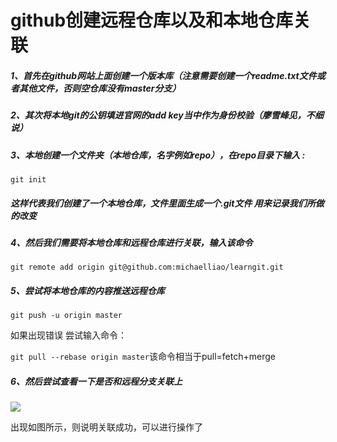 # github创建远程仓库以及和本地仓库关联

##### 1、首先在github网站上面创建一个版本库（注意需要创建一个readme.txt文件或者其他文件，否则空仓库没有master分支）



##### 2、其次将本地git的公钥填进官网的add key当中作为身份校验（廖雪峰见，不细说）



##### 3、本地创建一个文件夹（本地仓库，名字例如repo），在repo目录下输入 :

` git init `

##### 这样代表我们创建了一个本地仓库，文件里面生成一个.git文件  用来记录我们所做的改变



##### 4、然后我们需要将本地仓库和远程仓库进行关联，输入该命令

```git remote add origin git@github.com:michaelliao/learngit.git```



##### 5、尝试将本地仓库的内容推送远程仓库

```git push -u origin master```

如果出现错误 尝试输入命令：

```git pull --rebase origin master```该命令相当于pull=fetch+merge



##### 6、然后尝试查看一下是否和远程分支关联上

![](D:\toArchitect_shengyuan.liu\日常\img\gitbranch.jpg)



出现如图所示，则说明关联成功，可以进行操作了





 





